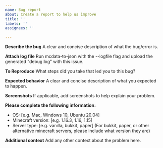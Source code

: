 ```yaml
---
name: Bug report
about: Create a report to help us improve
title: ''
labels: ''
assignees: ''

---
```


**Describe the bug**
A clear and concise description of what the bug/error is.

**Attach log file**
Run mcdata-to-json with the --logfile flag and upload the generated "debug.log" with this issue.

**To Reproduce**
What steps did you take that led you to this bug?

**Expected behavior**
A clear and concise description of what you expected to happen.

**Screenshots**
If applicable, add screenshots to help explain your problem.

**Please complete the following information:**
 - OS: [e.g. Mac, Windows 10, Ubuntu 20.04]
 - Minecraft version: [e.g. 1.16.3, 1.16, 1.15]
 - Server type: [e.g. vanilla, bukkit, paper]
(For bukkit, paper, or other alternative minecraft servers, please include what version they are)


**Additional context**
Add any other context about the problem here.
